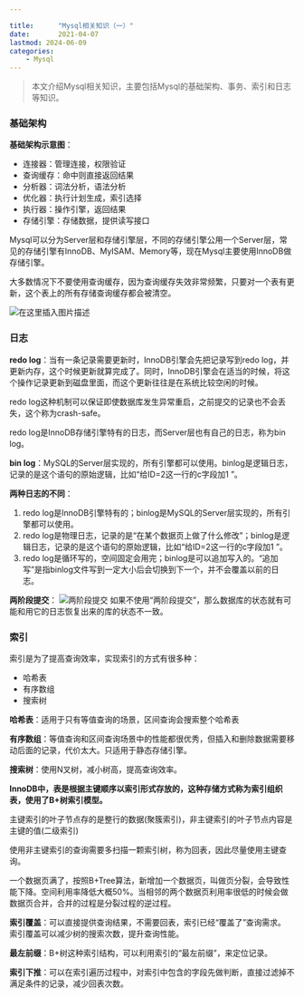 ```yaml
---

title:      "Mysql相关知识（一）"
date:       2021-04-07
lastmod: 2024-06-09
categories:
    - Mysql
---
```


>本文介绍Mysql相关知识，主要包括Mysql的基础架构、事务、索引和日志等知识。

### 基础架构
**基础架构示意图**：

 - 连接器：管理连接，权限验证
 - 查询缓存：命中则直接返回结果
 - 分析器：词法分析，语法分析
 - 优化器：执行计划生成，索引选择
 - 执行器：操作引擎，返回结果
 - 存储引擎：存储数据，提供读写接口

Mysql可以分为Server层和存储引擎层，不同的存储引擎公用一个Server层，常见的存储引擎有InnoDB、MyISAM、Memory等，现在Mysql主要使用InnoDB做存储引擎。

大多数情况下不要使用查询缓存，因为查询缓存失效非常频繁，只要对一个表有更新，这个表上的所有存储查询缓存都会被清空。

![在这里插入图片描述](https://img-blog.csdnimg.cn/20210407093017389.png?x-oss-process=image/watermark,type_ZmFuZ3poZW5naGVpdGk,shadow_10,text_aHR0cHM6Ly9ibG9nLmNzZG4ubmV0L0NhcnJvdFpzeQ==,size_16,color_FFFFFF,t_70)
### 日志
**redo log**：当有一条记录需要更新时，InnoDB引擎会先把记录写到redo log，并更新内存，这个时候更新就算完成了。同时，InnoDB引擎会在适当的时候，将这个操作记录更新到磁盘里面，而这个更新往往是在系统比较空闲的时候。

redo log这种机制可以保证即使数据库发生异常重启，之前提交的记录也不会丢失，这个称为crash-safe。

redo log是InnoDB存储引擎特有的日志，而Server层也有自己的日志，称为bin log。

**bin log**：MySQL的Server层实现的，所有引擎都可以使用。binlog是逻辑日志，记录的是这个语句的原始逻辑，比如“给ID=2这一行的c字段加1 ”。

**两种日志的不同**：

 1. redo log是InnoDB引擎特有的；binlog是MySQL的Server层实现的，所有引擎都可以使用。
 2. redo log是物理日志，记录的是“在某个数据页上做了什么修改”；binlog是逻辑日志，记录的是这个语句的原始逻辑，比如“给ID=2这一行的c字段加1 ”。
 3. redo log是循环写的，空间固定会用完；binlog是可以追加写入的。“追加写”是指binlog文件写到一定大小后会切换到下一个，并不会覆盖以前的日志。

**两阶段提交**：
![两阶段提交](https://img-blog.csdnimg.cn/20210407161757189.png?x-oss-process=image,type_ZmFuZ3poZW5naGVpdGk,shadow_10,text_aHR0cHM6Ly9ibG9nLmNzZG4ubmV0L0NhcnJvdFpzeQ==,size_16,color_FFFFFF,t_70)
如果不使用“两阶段提交”，那么数据库的状态就有可能和用它的日志恢复出来的库的状态不一致。

### 索引
索引是为了提高查询效率，实现索引的方式有很多种：

 - 哈希表
 - 有序数组
 - 搜索树

**哈希表**：适用于只有等值查询的场景，区间查询会搜索整个哈希表

**有序数组**：等值查询和区间查询场景中的性能都很优秀，但插入和删除数据需要移动后面的记录，代价太大。只适用于静态存储引擎。

**搜索树**：使用N叉树，减小树高，提高查询效率。

**InnoDB中，表是根据主键顺序以索引形式存放的，这种存储方式称为索引组织表，使用了B+树索引模型。**

主键索引的叶子节点存的是整行的数据(聚簇索引)，非主键索引的叶子节点内容是主键的值(二级索引)

使用非主键索引的查询需要多扫描一颗索引树，称为回表，因此尽量使用主键查询。

一个数据页满了，按照B+Tree算法，新增加一个数据页，叫做页分裂，会导致性能下降。空间利用率降低大概50%。当相邻的两个数据页利用率很低的时候会做数据页合并，合并的过程是分裂过程的逆过程。

**索引覆盖**：可以直接提供查询结果，不需要回表，索引已经“覆盖了”查询需求。
索引覆盖可以减少树的搜索次数，提升查询性能。

**最左前缀**：B+树这种索引结构，可以利用索引的“最左前缀”，来定位记录。

**索引下推**：可以在索引遍历过程中，对索引中包含的字段先做判断，直接过滤掉不满足条件的记录，减少回表次数。


